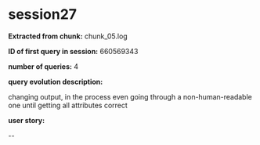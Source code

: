 # session27
**Extracted from chunk:** chunk_05.log

**ID of first query in session:** 660569343

**number of queries:** 4

**query evolution description:**

changing output, in the process even going through a non-human-readable one until getting all attributes correct

**user story:**

--
